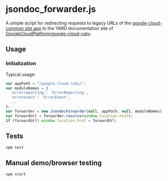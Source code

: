 # jsondoc_forwarder.js

A simple script for redirecting requests to legacy URLs of the [google-cloud-common site app](https://github.com/GoogleCloudPlatform/google-cloud-common/tree/master/site) to the YARD documentation site of [GoogleCloudPlatform/google-cloud-ruby](https://github.com/GoogleCloudPlatform/google-cloud-ruby).

## Usage

### Initialization

Typical usage:

```js
var appPath = "/google-cloud-ruby/";
var moduleNames = {
  'errorreporting': 'ErrorReporting',
  'errorevent': 'ErrorEvent',
  ...
};
var forwarder = new JsondocForwarder(null, appPath, null, moduleNames);
var forwardUrl = forwarder.resolve(window.location.href);
if (forwardUrl) window.location.href = forwardUrl;
```

## Tests

```
npm test
```

## Manual demo/browser testing

```
npm start
```
